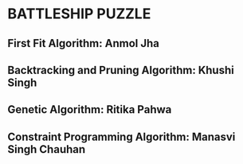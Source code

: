 # BATTLESHIP PUZZLE

## First Fit Algorithm: Anmol Jha
## Backtracking and Pruning Algorithm: Khushi Singh
## Genetic Algorithm: Ritika Pahwa
## Constraint Programming Algorithm: Manasvi Singh Chauhan

